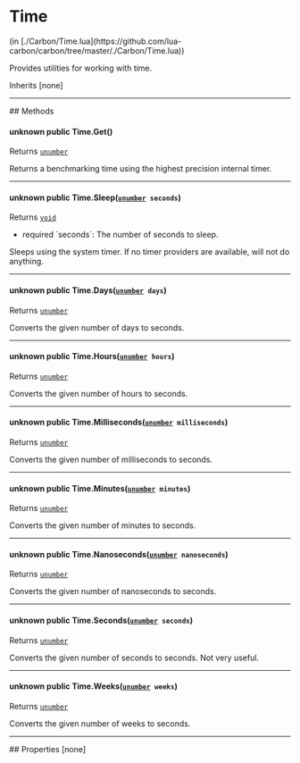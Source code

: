 <link href="../../style.css" rel="stylesheet" type="text/css"/>
<h1 class="class-title">Time</h1>
<span class="file-link">(in [./Carbon/Time.lua](https://github.com/lua-carbon/carbon/tree/master/./Carbon/Time.lua))</span><br/>

Provides utilities for working with time.

<span class="bold">Inherits [none]</span>

<hr />
## Methods
<h4 class="method-name"><span class="doc-unknown">unknown</span> <span class="doc-visibility doc-public">public</span> Time.Get()</h4>
<p class="method-returns bold">Returns <code><a href="Types#unumber">unumber</a></code></p>
<ul class="doc-arg-list">

</ul>

Returns a benchmarking time using the highest precision internal timer.
<hr/>
<h4 class="method-name"><span class="doc-unknown">unknown</span> <span class="doc-visibility doc-public">public</span> Time.Sleep(<code><a href="Types#unumber">unumber</a> seconds</code>)</h4>
<p class="method-returns bold">Returns <code><a href="Types#void">void</a></code></p>
<ul class="doc-arg-list">
<li><span class="doc-arg-level doc-required">required</span>  `seconds`: The number of seconds to sleep.</li>
</ul>

Sleeps using the system timer.
If no timer providers are available, will not do anything.
<hr/>
<h4 class="method-name"><span class="doc-unknown">unknown</span> <span class="doc-visibility doc-public">public</span> Time.Days(<code><a href="Types#unumber">unumber</a> days</code>)</h4>
<p class="method-returns bold">Returns <code><a href="Types#unumber">unumber</a></code></p>
<ul class="doc-arg-list">

</ul>

Converts the given number of days to seconds.
<hr/>
<h4 class="method-name"><span class="doc-unknown">unknown</span> <span class="doc-visibility doc-public">public</span> Time.Hours(<code><a href="Types#unumber">unumber</a> hours</code>)</h4>
<p class="method-returns bold">Returns <code><a href="Types#unumber">unumber</a></code></p>
<ul class="doc-arg-list">

</ul>

Converts the given number of hours to seconds.
<hr/>
<h4 class="method-name"><span class="doc-unknown">unknown</span> <span class="doc-visibility doc-public">public</span> Time.Milliseconds(<code><a href="Types#unumber">unumber</a> milliseconds</code>)</h4>
<p class="method-returns bold">Returns <code><a href="Types#unumber">unumber</a></code></p>
<ul class="doc-arg-list">

</ul>

Converts the given number of milliseconds to seconds.
<hr/>
<h4 class="method-name"><span class="doc-unknown">unknown</span> <span class="doc-visibility doc-public">public</span> Time.Minutes(<code><a href="Types#unumber">unumber</a> minutes</code>)</h4>
<p class="method-returns bold">Returns <code><a href="Types#unumber">unumber</a></code></p>
<ul class="doc-arg-list">

</ul>

Converts the given number of minutes to seconds.
<hr/>
<h4 class="method-name"><span class="doc-unknown">unknown</span> <span class="doc-visibility doc-public">public</span> Time.Nanoseconds(<code><a href="Types#unumber">unumber</a> nanoseconds</code>)</h4>
<p class="method-returns bold">Returns <code><a href="Types#unumber">unumber</a></code></p>
<ul class="doc-arg-list">

</ul>

Converts the given number of nanoseconds to seconds.
<hr/>
<h4 class="method-name"><span class="doc-unknown">unknown</span> <span class="doc-visibility doc-public">public</span> Time.Seconds(<code><a href="Types#unumber">unumber</a> seconds</code>)</h4>
<p class="method-returns bold">Returns <code><a href="Types#unumber">unumber</a></code></p>
<ul class="doc-arg-list">

</ul>

Converts the given number of seconds to seconds.
Not very useful.
<hr/>
<h4 class="method-name"><span class="doc-unknown">unknown</span> <span class="doc-visibility doc-public">public</span> Time.Weeks(<code><a href="Types#unumber">unumber</a> weeks</code>)</h4>
<p class="method-returns bold">Returns <code><a href="Types#unumber">unumber</a></code></p>
<ul class="doc-arg-list">

</ul>

Converts the given number of weeks to seconds.

<hr />
## Properties
[none]